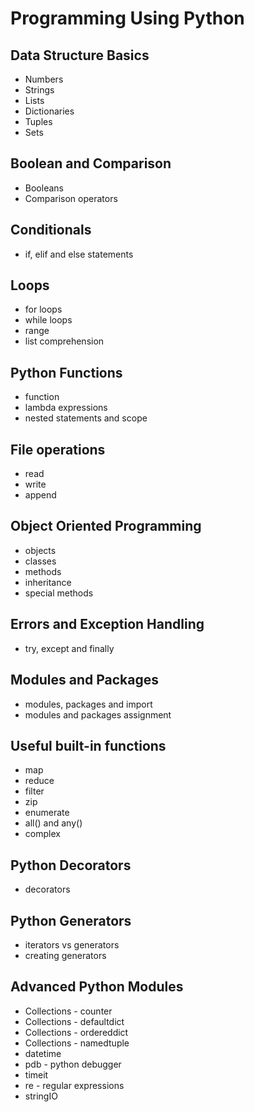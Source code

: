 # Programming Using Python

## Data Structure Basics
* Numbers
* Strings
* Lists
* Dictionaries
* Tuples
* Sets

## Boolean and Comparison
* Booleans
* Comparison operators

## Conditionals
* if, elif and else statements

## Loops
* for loops
* while loops
* range
* list comprehension

## Python Functions
* function
* lambda expressions
* nested statements and scope

## File operations
* read
* write
* append

## Object Oriented Programming
* objects
* classes
* methods
* inheritance
* special methods

## Errors and Exception Handling
* try, except and finally

## Modules and Packages
* modules, packages and import
* modules and packages assignment

## Useful built-in functions
* map
* reduce
* filter
* zip
* enumerate
* all() and any()
* complex

## Python Decorators
* decorators

## Python Generators
* iterators vs generators
* creating generators

## Advanced Python Modules
* Collections - counter
* Collections - defaultdict
* Collections - ordereddict
* Collections - namedtuple
* datetime
* pdb - python debugger
* timeit
* re - regular expressions
* stringIO
